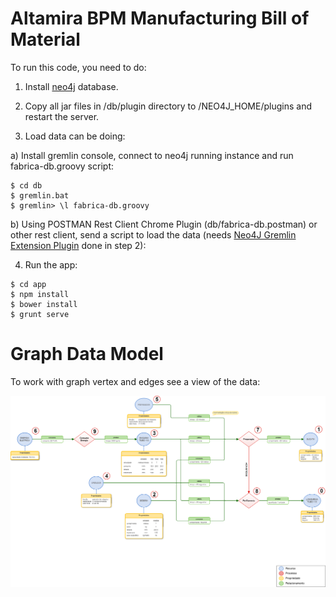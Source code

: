 Altamira BPM Manufacturing Bill of Material
===========================================

To run this code, you need to do: 

1. Install [neo4j](http://neo4j.com/artifact.php?name=neo4j-community_windows_2_1_3.exe) database.

2. Copy all jar files in /db/plugin directory to /NEO4J_HOME/plugins and restart the server.

3. Load data can be doing:

a) Install gremlin console, connect to neo4j running instance and run fabrica-db.groovy script:

```
$ cd db
$ gremlin.bat
$ gremlin> \l fabrica-db.groovy
```

b) Using POSTMAN Rest Client Chrome Plugin (db/fabrica-db.postman) or other rest client, send a script to load the data (needs [Neo4J Gremlin Extension Plugin](http://neo4j-contrib.github.io/gremlin-plugin) done in step 2):

4. Run the app:

```
$ cd app
$ npm install
$ bower install
$ grunt serve
```

Graph Data Model
================

To work with graph vertex and edges see a view of the data:

![Alt text](docs/Processo%20de%20Fabricação.png?raw=true "Fabrica")
